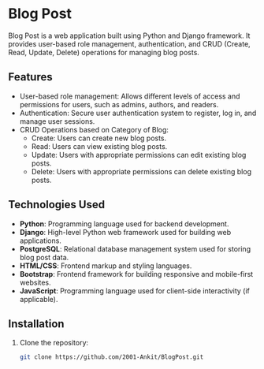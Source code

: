 # Blog Post

Blog Post is a web application built using Python and Django framework. It provides user-based role management, authentication, and CRUD (Create, Read, Update, Delete) operations for managing blog posts.

## Features

- User-based role management: Allows different levels of access and permissions for users, such as admins, authors, and readers.
- Authentication: Secure user authentication system to register, log in, and manage user sessions.
- CRUD Operations based on Category of Blog:
  - Create: Users can create new blog posts.
  - Read: Users can view existing blog posts.
  - Update: Users with appropriate permissions can edit existing blog posts.
  - Delete: Users with appropriate permissions can delete existing blog posts.

## Technologies Used

- **Python**: Programming language used for backend development.
- **Django**: High-level Python web framework used for building web applications.
- **PostgreSQL**: Relational database management system used for storing blog post data.
- **HTML/CSS**: Frontend markup and styling languages.
- **Bootstrap**: Frontend framework for building responsive and mobile-first websites.
- **JavaScript**: Programming language used for client-side interactivity (if applicable).

## Installation

1. Clone the repository:

   ```bash
   git clone https://github.com/2001-Ankit/BlogPost.git
